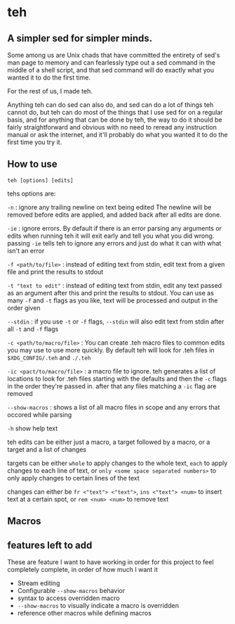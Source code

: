 # teh

## A simpler sed for simpler minds.

Some among us are Unix chads that have committed the entirety of sed's man page to memory and can fearlessly type out a
sed command in the middle of a shell script, and that sed command will do exactly what you wanted it to do the first time.

For the rest of us, I made teh.

Anything teh can do sed can also do, and sed can do a lot of things teh cannot do, but teh can do most of the things that
I use sed for on a regular basis, and for anything that can be done by teh, the way to do it should be fairly straightforward
and obvious with no need to reread any instruction manual or ask the internet, and it'll probably do what you wanted it
to do the first time you try it.

## How to use

`teh [options] [edits]`

tehs options are:

`-n` : ignore any trailing newline on text being edited
The newline will be removed before edits are applied, and added back after all edits are done.

`-ie` : ignore errors.  By default if there is an error parsing any arguments or edits when running teh it will exit early
and tell you what you did wrong.  passing `-ie` tells teh to ignore any errors and just do what it can with what isn't an error

`-f <path/to/file>` : instead of editing text from stdin, edit text from a given file and print the results to stdout

`-t "text to edit"` : instead of editing text from stdin, edit any text passed as an argument after this and print the results
to stdout.  You can use as many `-f` and `-t` flags as you like, text will be processed and output in the order given

`--stdin` : if you use `-t` or `-f` flags, `--stdin` will also edit text from stdin after all `-t` and `-f` flags

`-c <path/to/macro/file>` : You can create .teh macro files to common edits you may use to use more quickly.  By default
teh will look for .teh files in `$XDG_CONFIG/.teh` and `./.teh`

`-ic <pact/to/macro/file>` : a macro file to ignore.  teh generates a list of locations to look for .teh files starting with
the defaults and then the `-c` flags in the order they're passed in.  after that any files matching a `-ic` flag are removed

`--show-macros` : shows a list of all macro files in scope and any errors that occored while parsing

`-h` show help text

teh edits can be either just a macro, a target followed by a macro, or a target and a list of changes

targets can be either `whole` to apply changes to the whole text, `each` to apply changes to each line of text, or  `only
<some space separated numbers>` to only apply changes to certain lines of the text

changes can either be `fr <"text"> <"text">`, `ins <"text"> <num>` to insert text at a certain spot, or `rem <num> <num>`
to remove text

## Macros

## features left to add

These are feature I want to have working in order for this project to feel completely complete, in order of how much I want it

- Stream editing
- Configurable `--show-macros` behavior
- syntax to access overridden macro
- `--show-macros` to visually indicate a macro is overridden
- reference other macros while defining macros
